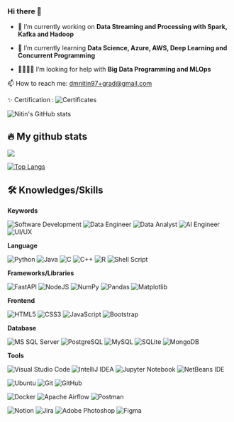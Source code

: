 ### Hi there 👋

- 🔭 I’m currently working on **Data Streaming and Processing with Spark, Kafka and Hadoop**

- 🌱 I’m currently learning **Data Science, Azure, AWS, Deep Learning and Concurrent Programming**

- 🫱🏻‍🫲🏼 I’m looking for help with **Big Data Programming and MLOps**

 
 📫 How to reach me: dmnitin97+grad@gmail.com

 ✨ Certification : ![Certificates](https://github.com/NITIN0601/Certifications)
 
 
 ![Nitin's GitHub stats](https://github-readme-stats.vercel.app/api?username=NITIN0601&theme=dark&show_icons=true)

## 🔥 My github stats

<picture>
<source 
  srcset="https://github-readme-stats.vercel.app/api?username=NITIN0601&show_icons=true&theme=light"
  media="(prefers-color-scheme: dark)"
/>
<source
  srcset="https://github-readme-stats.vercel.app/api?username=NITIN0601&show_icons=true&theme=light"
  media="(prefers-color-scheme: light)"
/>
<img src="https://github-readme-stats.vercel.app/api?username=NITIN0601&show_icons=true" />
</picture>
 
 
 [![Top Langs](https://github-readme-stats.vercel.app/api/top-langs/?username=NITIN0601&layout=pie&theme=dark&show_icons=true)](https://github.com/NITIN0601)


 ## 🛠 Knowledges/Skills

**Keywords**

![Software Development](https://img.shields.io/badge/Software%20Development-%2314354C.svg?style=for-the-badge&logoColor=white) 
![Data Engineer](https://img.shields.io/badge/Data%20Engineer-%2314354C.svg?style=for-the-badge&logoColor=white) 
![Data Analyst](https://img.shields.io/badge/Data%20Analyst-%2314354C.svg?style=for-the-badge&logoColor=white) 
![AI Engineer](https://img.shields.io/badge/AI%20Engineer-%2314354C.svg?style=for-the-badge&logoColor=white) 
![UI/UX](https://img.shields.io/badge/UI/UX-%2314354C.svg?style=for-the-badge&logoColor=white) 

**Language**

![Python](https://img.shields.io/badge/python-%2314354C.svg?style=for-the-badge&logo=python&logoColor=white) 
![Java](https://img.shields.io/badge/java-%23ED8B00.svg?style=for-the-badge&logo=java&logoColor=white)
![C](https://img.shields.io/badge/c-%2300599C.svg?style=for-the-badge&logo=c&logoColor=white)
![C++](https://img.shields.io/badge/c++-%2300599C.svg?style=for-the-badge&logo=c%2B%2B&logoColor=white)
![R](https://img.shields.io/badge/r-%23276DC3.svg?style=for-the-badge&logo=r&logoColor=white)
![Shell Script](https://img.shields.io/badge/shell_script-%23121011.svg?style=for-the-badge&logo=gnu-bash&logoColor=white)

**Frameworks/Libraries**

![FastAPI](https://img.shields.io/badge/FastAPI-005571?style=for-the-badge&logo=fastapi)
![NodeJS](https://img.shields.io/badge/node.js-%2343853D.svg?style=for-the-badge&logo=node.js&logoColor=white) 
![NumPy](https://img.shields.io/badge/numpy-%23013243.svg?style=for-the-badge&logo=numpy&logoColor=white)
![Pandas](https://img.shields.io/badge/pandas-%23150458.svg?style=for-the-badge&logo=pandas&logoColor=white)
![Matplotlib](https://img.shields.io/badge/Matplotlib-%23ffffff.svg?style=for-the-badge&logo=Matplotlib&logoColor=black)

**Frontend**

![HTML5](https://img.shields.io/badge/html5-%23E34F26.svg?style=for-the-badge&logo=html5&logoColor=white) 
![CSS3](https://img.shields.io/badge/css3-%231572B6.svg?style=for-the-badge&logo=css3&logoColor=white)
![JavaScript](https://img.shields.io/badge/javascript-%23323330.svg?style=for-the-badge&logo=javascript&logoColor=%23F7DF1E)
![Bootstrap](https://img.shields.io/badge/bootstrap-%23563D7C.svg?style=for-the-badge&logo=bootstrap&logoColor=white) 

**Database**

![MS SQL Server](https://img.shields.io/badge/MS%20SQL%20Sever-CC2927?style=for-the-badge&logo=microsoft%20sql%20server&logoColor=white)
![PostgreSQL](https://img.shields.io/badge/postgresql-%230072C6.svg?style=for-the-badge&logo=postgresql&logoColor=white)
![MySQL](https://img.shields.io/badge/mysql-%2300f.svg?style=for-the-badge&logo=mysql&logoColor=white)
![SQLite](https://img.shields.io/badge/sqlite-%2307405e.svg?style=for-the-badge&logo=sqlite&logoColor=white)
![MongoDB](https://img.shields.io/badge/MongoDB-%234ea94b.svg?style=for-the-badge&logo=mongodb&logoColor=white) 

**Tools**

![Visual Studio Code](https://img.shields.io/badge/VS%20Code-0078d7.svg?style=for-the-badge&logo=visual-studio-code&logoColor=white) 
![IntelliJ IDEA](https://img.shields.io/badge/IntelliJ%20IDEA-000000.svg?style=for-the-badge&logo=intellij-idea&logoColor=white)
![Jupyter Notebook](https://img.shields.io/badge/jupyter-%23FA0F00.svg?style=for-the-badge&logo=jupyter&logoColor=white)
![NetBeans IDE](https://img.shields.io/badge/NetBeans-1B6AC6.svg?style=for-the-badge&logo=apache-netbeans-ide&logoColor=white)

![Ubuntu](https://img.shields.io/badge/Ubuntu-E95420?style=for-the-badge&logo=ubuntu&logoColor=white)
![Git](https://img.shields.io/badge/git-%23F05033.svg?style=for-the-badge&logo=git&logoColor=white) 
![GitHub](https://img.shields.io/badge/github-%23121011.svg?style=for-the-badge&logo=github&logoColor=white) 

![Docker](https://img.shields.io/badge/docker-%230db7ed.svg?style=for-the-badge&logo=docker&logoColor=white)
![Apache Airflow](https://img.shields.io/badge/Airflow-017CEE?style=for-the-badge&logo=Apache%20Airflow&logoColor=white)
![Postman](https://img.shields.io/badge/Postman-FF6C37?style=for-the-badge&logo=postman&logoColor=white)

![Notion](https://img.shields.io/badge/Notion-%23000000.svg?style=for-the-badge&logo=notion&logoColor=white)
![Jira](https://img.shields.io/badge/jira-%230A0FFF.svg?style=for-the-badge&logo=jira&logoColor=white)
![Adobe Photoshop](https://img.shields.io/badge/photoshop-%2331A8FF.svg?style=for-the-badge&logo=adobe%20photoshop&logoColor=white)
![Figma](https://img.shields.io/badge/figma-%23F24E1E.svg?style=for-the-badge&logo=figma&logoColor=white)


<!--
**NITIN0601/NITIN0601** is a ✨ _special_ ✨ repository because its `README.md` (this file) appears on your GitHub profile.

Here are some ideas to get you started:


- 👯 I’m looking to collaborate on ...
- 🤔 I’m looking for help with ...
- 💬 Ask me about ...

- 😄 Pronouns: ...
- ⚡ Fun fact: ...



